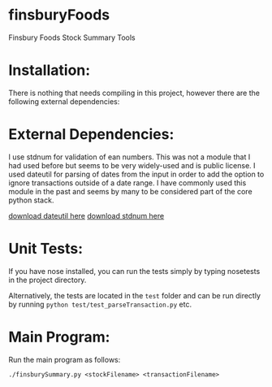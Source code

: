 finsburyFoods
=============

Finsbury Foods Stock Summary Tools

Installation:
==============
There is nothing that needs compiling in this project, however there are the following external dependencies:

External Dependencies:
=====================
I use stdnum for validation of ean numbers. This was not a module that I had used before but seems to be very widely-used and is public license. 
I used dateutil for parsing of dates from the input in order to add the option to ignore transactions outside of a date range. I have commonly used this module in the past
and seems by many to be considered part of the core python stack.

[download dateutil here](https://pypi.python.org/pypi/python-dateutil "dateutil available here")
[download stdnum here](https://pypi.python.org/pypi/python-stdnum/ "stdnum available here")


Unit Tests:
===========
If you have nose installed, you can run the tests simply by typing nosetests in the project directory.

Alternatively, the tests are located in the `test` folder and can be run directly by running `python test/test_parseTransaction.py` etc.

Main Program:
=============

Run the main program as follows:


    ./finsburySummary.py <stockFilename> <transactionFilename>


